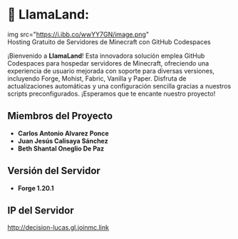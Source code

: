 # 🌟 LlamaLand: 
img src="https://i.ibb.co/wwYY7GN/image.png"
<br>
Hosting Gratuito de Servidores de Minecraft con GitHub Codespaces

¡Bienvenido a **LlamaLand**! Esta innovadora solución emplea GitHub Codespaces para hospedar servidores de Minecraft, ofreciendo una experiencia de usuario mejorada con soporte para diversas versiones, incluyendo Forge, Mohist, Fabric, Vanilla y Paper. Disfruta de actualizaciones automáticas y una configuración sencilla gracias a nuestros scripts preconfigurados. ¡Esperamos que te encante nuestro proyecto!

## Miembros del Proyecto

- **Carlos Antonio Alvarez Ponce**
- **Juan Jesús Calisaya Sánchez**
- **Beth Shantal Oneglio De Paz**

## **Versión del Servidor**

- **Forge 1.20.1**

## **IP del Servidor**

http://decision-lucas.gl.joinmc.link

